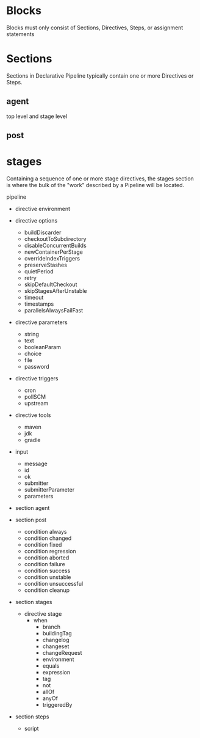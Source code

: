 # Blocks
Blocks must only consist of Sections, Directives, Steps, or assignment statements
# Sections
Sections in Declarative Pipeline typically contain one or more Directives or Steps.
## agent
top level and stage level
## post

# stages
Containing a sequence of one or more stage directives, the stages section is where the bulk of the "work" described by a Pipeline will be located. 

pipeline
  - directive environment
  - directive options
    - buildDiscarder
    - checkoutToSubdirectory
    - disableConcurrentBuilds
    - newContainerPerStage
    - overrideIndexTriggers
    - preserveStashes
    - quietPeriod
    - retry
    - skipDefaultCheckout
    - skipStagesAfterUnstable
    - timeout
    - timestamps
    - parallelsAlwaysFailFast

  - directive parameters
    - string
    - text
    - booleanParam
    - choice
    - file
    - password

  - directive triggers
    - cron
    - pollSCM
    - upstream
  - directive tools
    - maven
    - jdk
    - gradle
  - input
    - message
    - id
    - ok
    - submitter
    - submitterParameter
    - parameters

  - section agent

  - section post 
    - condition always
    - condition changed
    - condition fixed
    - condition regression
    - condition aborted
    - condition failure
    - condition success
    - condition unstable
    - condition unsuccessful
    - condition cleanup

  - section stages
    - directive stage
      - when
        - branch
        - buildingTag
        - changelog
        - changeset
        - changeRequest
        - environment
        - equals
        - expression
        - tag
        - not
        - allOf
        - anyOf
        - triggeredBy

      
  - section steps
    - script



